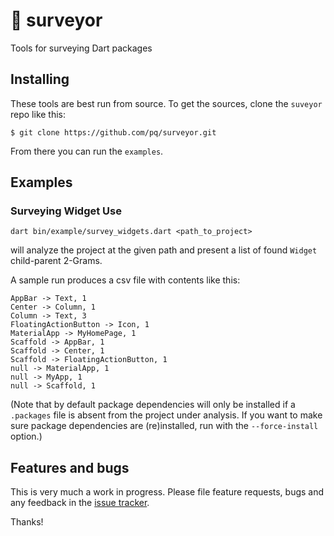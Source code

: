 # 📐 surveyor
Tools for surveying Dart packages

## Installing

These tools are best run from source.  To get the sources, clone the `suveyor` repo like this:

    $ git clone https://github.com/pq/surveyor.git

From there you can run the `examples`.

## Examples

### Surveying Widget Use

    dart bin/example/survey_widgets.dart <path_to_project>

will analyze the project at the given path and present a list of found `Widget` child-parent 2-Grams.

A sample run produces a csv file with contents like this:

```
AppBar -> Text, 1
Center -> Column, 1
Column -> Text, 3
FloatingActionButton -> Icon, 1
MaterialApp -> MyHomePage, 1
Scaffold -> AppBar, 1
Scaffold -> Center, 1
Scaffold -> FloatingActionButton, 1
null -> MaterialApp, 1
null -> MyApp, 1
null -> Scaffold, 1
```

(Note that by default package dependencies will only be installed if a `.packages` file is absent from the project under analysis.  If you want to make sure package dependencies are (re)installed, run with the `--force-install` option.)


## Features and bugs

This is very much a work in progress.  Please file feature requests, bugs and any feedback in the [issue tracker][tracker].

Thanks!

[tracker]: https://github.com/pq/surveyor/issues
